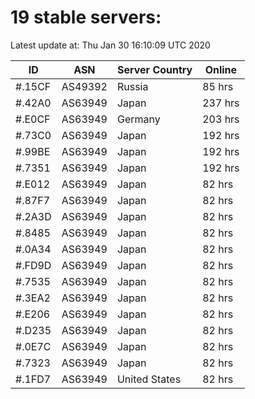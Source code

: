# 19 stable servers:

Latest update at: Thu Jan 30 16:10:09 UTC 2020

| ID | ASN | Server Country | Online |
| -- | --- | -------------- | ------ |
| #.15CF | AS49392 | Russia | 85 hrs |
| #.42A0 | AS63949 | Japan | 237 hrs |
| #.E0CF | AS63949 | Germany | 203 hrs |
| #.73C0 | AS63949 | Japan | 192 hrs |
| #.99BE | AS63949 | Japan | 192 hrs |
| #.7351 | AS63949 | Japan | 192 hrs |
| #.E012 | AS63949 | Japan | 82 hrs |
| #.87F7 | AS63949 | Japan | 82 hrs |
| #.2A3D | AS63949 | Japan | 82 hrs |
| #.8485 | AS63949 | Japan | 82 hrs |
| #.0A34 | AS63949 | Japan | 82 hrs |
| #.FD9D | AS63949 | Japan | 82 hrs |
| #.7535 | AS63949 | Japan | 82 hrs |
| #.3EA2 | AS63949 | Japan | 82 hrs |
| #.E206 | AS63949 | Japan | 82 hrs |
| #.D235 | AS63949 | Japan | 82 hrs |
| #.0E7C | AS63949 | Japan | 82 hrs |
| #.7323 | AS63949 | Japan | 82 hrs |
| #.1FD7 | AS63949 | United States | 82 hrs |

